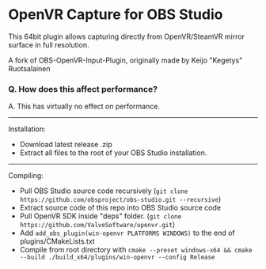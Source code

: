 # OpenVR Capture for OBS Studio

This 64bit plugin allows capturing directly from OpenVR/SteamVR mirror surface in full resolution.

A fork of OBS-OpenVR-Input-Plugin, originally made by Keijo "Kegetys" Ruotsalainen

### Q. How does this affect performance?
A. This has virtually no effect on performance.

---------

Installation:
- Download latest release .zip
- Extract all files to the root of your OBS Studio installation.

---------

Compiling:
- Pull OBS Studio source code recursively (`git clone https://github.com/obsproject/obs-studio.git --recursive`)
- Extract source code of this repo into OBS Studio source code
- Pull OpenVR SDK inside "deps" folder. (`git clone https://github.com/ValveSoftware/openvr.git`)
- Add `add_obs_plugin(win-openvr PLATFORMS WINDOWS)` to the end of plugins/CMakeLists.txt
- Compile from root directory with `cmake --preset windows-x64 && cmake --build ./build_x64/plugins/win-openvr --config Release`
